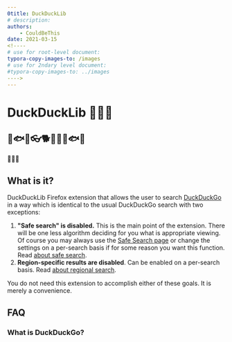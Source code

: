 ```yaml
---
0title: DuckDuckLib
# description: 
authors:
	- CouldBeThis
date: 2021-03-15
<!----
# use for root-level document:
typora-copy-images-to: /images
# use for 2ndary level document:
#typora-copy-images-to: ../images
​---->
---
```



# DuckDuckLib 🦆🦆🏴

## 🍞🐟🎣👓🐕🐣🥖🍞🐟🎣

🦆🦆🏴

## What is it?

DuckDuckLib Firefox extension that allows the user to search [DuckDuckGo](https://duckduckgo.com) in a way  which is identical to the usual DuckDuckGo search with two exceptions:

1. **"Safe search" is disabled.** This is the main point of the extension. There will be one less algorithm deciding for you what is appropriate viewing. 
   Of course you may always use the [Safe Search page](https://outgoing.prod.mozaws.net/v1/1997d19d5e21f9806280a3c4895c46f9b075d8d8eb246a85c63cc8c6fef2c2eb/https%3A//safe.duckduckgo.com/) or change the settings on a per-search basis if for some reason you want this function. Read [about safe search](https://outgoing.prod.mozaws.net/v1/0dbfb7e6a0fed574bb3d2938bc613c99b000268d5294dcd2ee24d7a118e418dd/https%3A//help.duckduckgo.com/duckduckgo-help-pages/features/safe-search/).
2. **Region-specific results are disabled**. Can be enabled on a per-search basis. Read [about regional search](https://outgoing.prod.mozaws.net/v1/27a3865536d6c9a00ba22c3a41393e11f093517caf29e490050a42650fc2192f/https%3A//help.duckduckgo.com/duckduckgo-help-pages/settings/regions/).

You do not need this extension to accomplish either of these goals. It is merely a convenience.



## FAQ

### What is DuckDuckGo?























